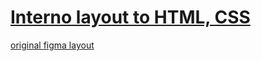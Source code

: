 # [Interno layout to HTML, CSS](https://github.com/Katsiaryna-Liubchanka/Burning-man-HTML-CSS-First-Adaptive-layout)

[original figma layout](https://www.figma.com/file/RTVpXLJK4Hbp9zOqAK8GH2/Burning-Man-(Copy))
